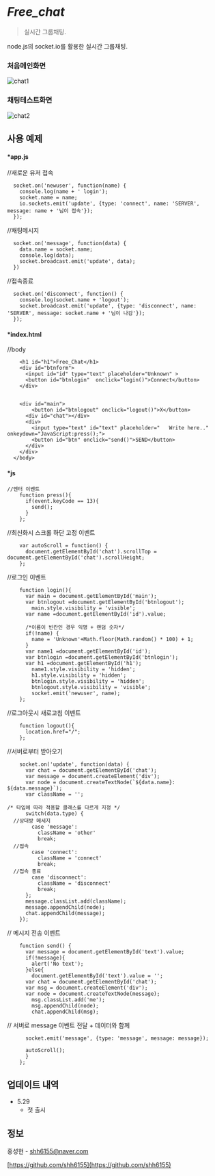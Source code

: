 # ***Free_chat***
> 실시간 그룹채팅.



node.js의 socket.io를 활용한 실시간 그룹채팅.


 ### 처음메인화면
![chat1](https://user-images.githubusercontent.com/49370287/58519743-ce4f9680-81ef-11e9-8deb-294de0ff672f.png)
 ### 채팅테스트화면
![chat2](https://user-images.githubusercontent.com/49370287/58519633-72850d80-81ef-11e9-91dc-c6d42fd2409b.png)


## 사용 예제
#### *app.js

//새로운 유저 접속
```
  socket.on('newuser', function(name) {
    console.log(name + ' login');
    socket.name = name;
    io.sockets.emit('update', {type: 'connect', name: 'SERVER', message: name + '님이 접속'});
  });
```
//채팅메시지
```
  socket.on('message', function(data) {
    data.name = socket.name;
    console.log(data);
    socket.broadcast.emit('update', data);
  })
```
//접속종료
```
  socket.on('disconnect', function() {
    console.log(socket.name + 'logout');
    socket.broadcast.emit('update', {type: 'disconnect', name: 'SERVER', message: socket.name + '님이 나감'});
  });
```
#### *index.html
//body
```<body >
    <h1 id="h1">Free_Chat</h1>
    <div id="btnform">
      <input id="id" type="text" placeholder="Unknown" >  
      <button id="btnlogin"  onclick="login()">Connect</button>
    </div>
      

    <div id="main">
        <button id="btnlogout" onclick="logout()">X</button>
      <div id="chat"></div>  
      <div>
        <input type="text" id="text" placeholder="   Write here.." onkeydown="JavaScript:press();">
        <button id="btn" onclick="send()">SEND</button>
      </div>
    </div>
  </body>
```
#### *js
```
//엔터 이벤트
    function press(){
      if(event.keyCode == 13){
        send();
      }
    };
```
//최신화시 스크롤 하단 고정 이벤트
```
    var autoScroll = function() { 
      document.getElementById('chat').scrollTop = document.getElementById('chat').scrollHeight;
    };
```
//로그인 이벤트
```
    function login(){
      var main = document.getElementById('main');
      var btnlogout =document.getElementById('btnlogout');
        main.style.visibility = 'visible';
      var name =document.getElementById('id').value;
      
      /*이름이 빈칸인 경우 익명 + 랜덤 숫자*/
      if(!name) {
        name = 'Unknown'+Math.floor(Math.random() * 100) + 1;
      }
      var name1 =document.getElementById('id');
      var btnlogin =document.getElementById('btnlogin');
      var h1 =document.getElementById('h1');
        name1.style.visibility = 'hidden';
        h1.style.visibility = 'hidden';
        btnlogin.style.visibility = 'hidden';
        btnlogout.style.visibility = 'visible';
        socket.emit('newuser', name);
    };
```
//로그아웃시 새로고침 이벤트
```
    function logout(){
      location.href="/";
    };
```
//서버로부터 받아오기
```
    socket.on('update', function(data) {
      var chat = document.getElementById('chat');
      var message = document.createElement('div');
      var node = document.createTextNode(`${data.name}: ${data.message}`);
      var className = '';

/* 타입에 따라 적용할 클래스를 다르게 지정 */
      switch(data.type) {
  //상대방 메세지
        case 'message':
          className = 'other'
          break;
  //접속
        case 'connect':
          className = 'connect'
          break;
  //접속 종료
        case 'disconnect':
          className = 'disconnect'
          break;
      };
      message.classList.add(className);
      message.appendChild(node);
      chat.appendChild(message);
    });
```
// 메시지 전송 이벤트 
```
    function send() {
      var message = document.getElementById('text').value;
      if(!message){
        alert('No text');
      }else{
        document.getElementById('text').value = '';
      var chat = document.getElementById('chat');
      var msg = document.createElement('div');
      var node = document.createTextNode(message);
        msg.classList.add('me');
        msg.appendChild(node);
        chat.appendChild(msg);
```        
// 서버로 message 이벤트 전달 + 데이터와 함께
```
      socket.emit('message', {type: 'message', message: message});
      
      autoScroll();
      }
    };
```


## 업데이트 내역

* 5.29
    * 첫  출시

## 정보

홍성현 - shh6155@naver.com

[https://github.com/shh6155](https://github.com/shh6155)



